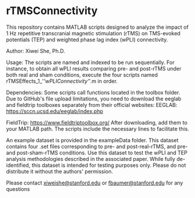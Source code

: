 # rTMSConnectivity

This repository contains MATLAB scripts designed to analyze the impact of 1 Hz repetitive transcranial magnetic stimulation (rTMS) on TMS-evoked potentials (TEP) and weighted phase lag index (wPLI) connectivity.

Author: Xiwei She, Ph.D.

Usage: The scripts are named and indexed to be run sequentially. For instance, to obtain all wPLI results comparing pre- and post-rTMS under both real and sham conditions, execute the four scripts named rTMSEffects_1_'*'_wPLIConnectivity_'*'.m in order.

Dependencies:
Some scripts call functions located in the toolbox folder. Due to GitHub's file upload limitations, you need to download the eeglab and fieldtrip toolboxes separately from their official websites:
EEGLAB: https://sccn.ucsd.edu/eeglab/index.php

FieldTrip: https://www.fieldtriptoolbox.org/
After downloading, add them to your MATLAB path. The scripts include the necessary lines to facilitate this.

An example dataset is provided in the exampleData folder. This dataset contains four .set files corresponding to pre- and post-real-rTMS, and pre- and post-sham-rTMS conditions. Use this dataset to test the wPLI and TEP analysis methodologies described in the associated paper. While fully de-identified, this dataset is intended for testing purposes only. Please do not distribute it without the authors' permission.

Please contact xiweishe@stanford.edu or fbaumer@stanford.edu for any questions
